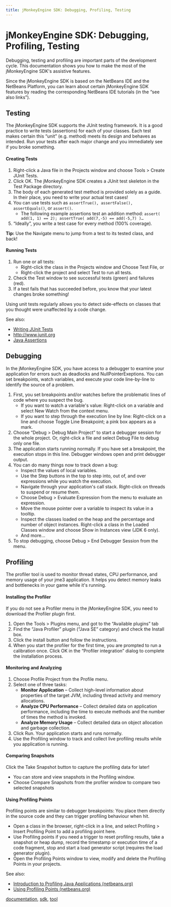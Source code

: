 ```yaml
---
title: jMonkeyEngine SDK: Debugging, Profiling, Testing
---
```

<h1 class="sectionedit1" id="jmonkeyengine_sdkdebugging_profiling_testing">jMonkeyEngine SDK: Debugging, Profiling, Testing</h1>
<div class="level1">

<p>
Debugging, testing and profiling are important parts of the development cycle. This documentation shows you how to make the most of the jMonkeyEngine SDK's assistive features.
</p>

<p>
</p><p></p><div class="notetip">Since the jMonkeyEngine SDK is based on the NetBeans IDE and the NetBeans Platform, you can learn about certain jMonkeyEngine SDK features by reading the corresponding NetBeans IDE tutorials (in the “see also links”).
</div>


</div>
<!-- EDIT1 SECTION "jMonkeyEngine SDK: Debugging, Profiling, Testing" [1-478] -->
<h2 class="sectionedit2" id="testing">Testing</h2>
<div class="level2">

<p>
The jMonkeyEngine SDK supports the JUnit testing framework. It is a good practice to write tests (assertions) for each of your classes. Each test makes certain this “unit” (e.g. method) meets its design and behaves as intended. Run your tests after each major change and you immediately see if you broke something.
</p>

</div>

<h4 id="creating_tests">Creating Tests</h4>
<div class="level4">
<ol>
<li class="level1"><div class="li"> Right-click a Java file in the Projects window and choose Tools &gt; Create JUnit Tests.</div>
</li>
<li class="level1"><div class="li"> Click OK. The jMonkeyEngine SDK creates a JUnit test skeleton in the Test Package directory.</div>
</li>
<li class="level1"><div class="li"> The body of each generated test method is provided solely as a guide. In their place, you need to write your actual test cases!</div>
</li>
<li class="level1"><div class="li"> You can use tests such as <code>assertTrue(), assertFalse(), assertEquals()</code>, or <code>assert()</code>.</div>
<ul>
<li class="level2"><div class="li"> The following example assertions test an addition method: <code>assert( add(1, 1) == 2); assertTrue( add(7,-5) == add(-5,7) )…</code></div>
</li>
</ul>
</li>
<li class="level1"><div class="li"> “Ideally”, you write a test case for every method (100% coverage).</div>
</li>
</ol>

<p>
<strong>Tip:</strong> Use the Navigate menu to jump from a test to its tested class, and back!
</p>

</div>

<h4 id="running_tests">Running Tests</h4>
<div class="level4">
<ol>
<li class="level1"><div class="li"> Run one or all tests:</div>
<ul>
<li class="level2"><div class="li"> Right-click the class in the Projects window and Choose Test File, or </div>
</li>
<li class="level2"><div class="li"> Right-click the project and select Test to run all tests.</div>
</li>
</ul>
</li>
<li class="level1"><div class="li"> Check the Test window to see successful tests (green) and failures (red). </div>
</li>
<li class="level1"><div class="li"> If a test fails that has succeeded before, you know that your latest changes broke something!</div>
</li>
</ol>

<p>
Using unit tests regularly allows you to detect side-effects on classes that you thought were unaffected by a code change. 
</p>

<p>
See also:
</p>
<ul>
<li class="level1"><div class="li"> <a href="http://netbeans.org/kb/docs/java/junit-intro.html" class="urlextern" title="http://netbeans.org/kb/docs/java/junit-intro.html" rel="nofollow">Writing JUnit Tests</a></div>
</li>
<li class="level1"><div class="li"> <a href="http://www.junit.org" class="urlextern" title="http://www.junit.org" rel="nofollow">http://www.junit.org</a></div>
</li>
<li class="level1"><div class="li"> <a href="http://download.oracle.com/javase/1.4.2/docs/guide/lang/assert.html" class="urlextern" title="http://download.oracle.com/javase/1.4.2/docs/guide/lang/assert.html" rel="nofollow">Java Assertions</a></div>
</li>
</ul>

</div>
<!-- EDIT2 SECTION "Testing" [479-2245] -->
<h2 class="sectionedit3" id="debugging">Debugging</h2>
<div class="level2">

<p>
In the jMonkeyEngine SDK, you have access to a debugger to examine your application for errors such as deadlocks and NullPointerExeptions. You can set breakpoints, watch variables, and execute your code line-by-line to identify the source of a problem. 
</p>
<ol>
<li class="level1"><div class="li"> First, you set breakpoints and/or watches before the problematic lines of code where you suspect the bug.</div>
<ul>
<li class="level2"><div class="li"> If you want to watch a variable's value: Right-click on a variable and select New Watch from the context menu.</div>
</li>
<li class="level2"><div class="li"> If you want to step through the execution line by line: Right-click on a line and choose Toggle Line Breakpoint; a pink box appears as a mark.</div>
</li>
</ul>
</li>
<li class="level1"><div class="li"> Choose “Debug &gt; Debug Main Project” to start a debugger session for the whole project. Or, right-click a file and select Debug File to debug only one file. </div>
</li>
<li class="level1"><div class="li"> The application starts running normally. If you have set a breakpoint, the execution stops in this line. Debugger windows open and print debugger output. </div>
</li>
<li class="level1"><div class="li"> You can do many things now to track down a bug:</div>
<ul>
<li class="level2"><div class="li"> Inspect the values of local variables.</div>
</li>
<li class="level2"><div class="li"> Use the Step buttons in the top to step into, out of, and over expressions while you watch the execution.</div>
</li>
<li class="level2"><div class="li"> Navigate through your application's call stack. Right-click on threads to suspend or resume them.</div>
</li>
<li class="level2"><div class="li"> Choose Debug &gt; Evaluate Expression from the menu to evaluate an expression. </div>
</li>
<li class="level2"><div class="li"> Move the mouse pointer over a variable to inspect its value in a tooltip.</div>
</li>
<li class="level2"><div class="li"> Inspect the classes loaded on the heap and the percentage and number of object instances. Right-click a class in the Loaded Classes window and choose Show in Instances view (JDK 6 only). </div>
</li>
<li class="level2"><div class="li"> And more…</div>
</li>
</ul>
</li>
<li class="level1"><div class="li"> To stop debugging, choose Debug &gt; End Debugger Session from the menu.</div>
</li>
</ol>

</div>
<!-- EDIT3 SECTION "Debugging" [2246-3982] -->
<h2 class="sectionedit4" id="profiling">Profiling</h2>
<div class="level2">

<p>
The profiler tool is used to monitor thread states, CPU performance, and memory usage of your jme3 application. It helps you detect memory leaks and bottlenecks in your game while it's running.
</p>

</div>

<h4 id="installing_the_profiler">Installing the Profiler</h4>
<div class="level4">

<p>
If you do not see a Profiler menu in the jMonkeyEngine SDK, you need to download the Profiler plugin first.
</p>
<ol>
<li class="level1"><div class="li"> Open the Tools &gt; Plugins menu, and got to the “Available plugins” tab </div>
</li>
<li class="level1"><div class="li"> Find the “Java Profiler” plugin (“Java SE” category) and check the Install box.</div>
</li>
<li class="level1"><div class="li"> Click the install button and follow the instructions.</div>
</li>
<li class="level1"><div class="li"> When you start the profiler for the first time, you are prompted to run a calibration once. Click OK in the “Profiler integration” dialog to complete the installation process.</div>
</li>
</ol>

</div>

<h4 id="monitoring_and_analyzing">Monitoring and Analyzing</h4>
<div class="level4">
<ol>
<li class="level1"><div class="li"> Choose Profile Project from the Profile menu. </div>
</li>
<li class="level1"><div class="li"> Select one of three tasks:</div>
<ul>
<li class="level2"><div class="li"> <strong>Monitor Application</strong> – Collect high-level information about properties of the target JVM, including thread activity and memory allocations.</div>
</li>
<li class="level2"><div class="li"> <strong>Analyze CPU Performance</strong> – Collect detailed data on application performance, including the time to execute methods and the number of times the method is invoked.</div>
</li>
<li class="level2"><div class="li"> <strong>Analyze Memory Usage</strong> – Collect detailed data on object allocation and garbage collection.</div>
</li>
</ul>
</li>
<li class="level1"><div class="li"> Click Run. Your application starts and runs normally. </div>
</li>
<li class="level1"><div class="li"> Use the Profiling window to track and collect live profiling results while you application is running.</div>
</li>
</ol>

</div>

<h4 id="comparing_snapshots">Comparing Snapshots</h4>
<div class="level4">

<p>
Click the Take Snapshot button to capture the profiling data for later!
</p>
<ul>
<li class="level1"><div class="li"> You can store and view snapshots in the Profiling window. </div>
</li>
<li class="level1"><div class="li"> Choose Compare Snapshots from the profiler window to compare two selected snapshots</div>
</li>
</ul>

</div>

<h4 id="using_profiling_points">Using Profiling Points</h4>
<div class="level4">

<p>
Profiling points are similar to debugger breakpoints: You place them directly in the source code and they can trigger profiling behaviour when hit.
</p>
<ul>
<li class="level1"><div class="li"> Open a class in the browser, right-click in a line, and select Profiling &gt; Insert Profiling Point to add a profiling point here.</div>
</li>
<li class="level1"><div class="li"> Use Profiling points if you need a trigger to reset profiling results, take a snapshot or heap dump, record the timestamp or execution time of a code fragment, stop and start a load generator script (requires the load generator plugin).</div>
</li>
<li class="level1"><div class="li"> Open the Profiling Points window to view, modify and delete the Profiling Points in your projects. </div>
</li>
</ul>

<p>
See also:
</p>
<ul>
<li class="level1"><div class="li"> <a href="http://netbeans.org/kb/docs/java/profiler-intro.html" class="urlextern" title="http://netbeans.org/kb/docs/java/profiler-intro.html" rel="nofollow">Introduction to Profiling Java Applications (netbeans.org)</a></div>
</li>
<li class="level1"><div class="li"> <a href="http://netbeans.org/kb/docs/java/profiler-profilingpoints.html" class="urlextern" title="http://netbeans.org/kb/docs/java/profiler-profilingpoints.html" rel="nofollow">Using Profiling Points (netbeans.org)</a></div>
</li>
</ul>
<div class="tags"><span>
	<a href="/tag/documentation.html" class="wikilink1" title="tag:documentation" rel="tag">documentation</a>,
	<a href="/tag/sdk.html" class="wikilink1" title="tag:sdk" rel="tag">sdk</a>,
	<a href="/tag/tool.html" class="wikilink1" title="tag:tool" rel="tag">tool</a>
</span></div>

</div>
<!-- EDIT4 SECTION "Profiling" [3983-] -->

